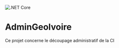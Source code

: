 ![.NET Core](https://github.com/Shaykh/AdminGeoIvoire/workflows/.NET%20Core/badge.svg?branch=master)

# AdminGeoIvoire
Ce projet concerne le découpage administratif  de la CI
